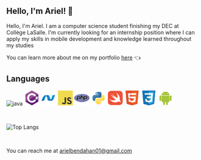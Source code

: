 ## Hello, I'm Ariel! 👋
Hello, I'm Ariel.
I am a computer science student finishing my DEC at Collège LaSalle. I'm currently looking for an internship position where I can apply my skills in mobile development and knowledge learned throughout my studies 


You can learn more about me on my portfolio <a href="https://ariels-portfolio.vercel.app/">here</a> 👈



## Languages
<p>
<img src="https://raw.githubusercontent.com/jmnote/z-icons/master/svg/java.svg" alt="java" width="40" height="40"/>
<img src="https://raw.githubusercontent.com/devicons/devicon/master/icons/csharp/csharp-original.svg" alt="csharp" width="40" height="40"/>
<img src="https://raw.githubusercontent.com/devicons/devicon/master/icons/dot-net/dot-net-original.svg" alt="aspnet" width="40" height="40"/> 
<img src="https://raw.githubusercontent.com/devicons/devicon/master/icons/javascript/javascript-original.svg" alt="javascript" width="40" height="40"/> 
<img src="https://raw.githubusercontent.com/devicons/devicon/master/icons/php/php-original.svg" alt="php" width="40" height="40"/> 
<img src="https://raw.githubusercontent.com/devicons/devicon/master/icons/python/python-original.svg" alt="python" width="40" height="40"/> 
<img src="https://raw.githubusercontent.com/devicons/devicon/master/icons/swift/swift-original.svg" alt="swift" width="40" height="40"/> 
<img src="https://raw.githubusercontent.com/devicons/devicon/master/icons/html5/html5-original.svg" alt="html" width="40" height="40"/> 
<img src="https://raw.githubusercontent.com/devicons/devicon/master/icons/css3/css3-original.svg" alt="css" width="40" height="40"/> 
<img src="https://raw.githubusercontent.com/devicons/devicon/master/icons/android/android-original.svg" alt="android-ui-ux" width="40" height="40"/> 
</p>

<br>

![Top Langs](https://github-readme-stats.vercel.app/api/top-langs/?username=arielbendahan&layout=compact&langs_count=6)


<br>

<p>
You can reach me at <a href="mailto:arielbendahan01@gmail.com">arielbendahan01@gmail.com</a> </p>


